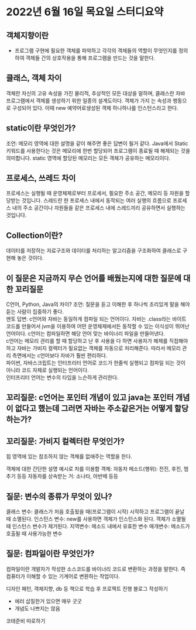 # 2022년 6월 16일 목요일 스터디요약

## 객체지향이란

- 프로그램 구현에 필요한 객체를 파악하고 각각의 객체들의 역할이 무엇인지를 정의하여 객체들 간의 상호작용을 통해 프로그램을 만드는 것을 말한다.


## 클래스, 객체 차이
객체란 자신의 고유 속성을 가진 물리적, 추상적인 모든 대상을 말하며,
클래스란 자바 프로그램에서 객체를 생성하기 위한 일종의 설계도이다. 객체가 가지
는 속성과 행동으로 구성되어 있다. 이때 new 예약어로생성된 객체 하나하나를 
인스턴스라고 한다.

## static이란 무엇인가?
조언: 메모리 영역에 대한 설명을 같이 해주면 좋은 답변이 될거 같다.
Java에서 Static 키워드를 사용한다는 것은 메모리에 한번 할당되어 프로그램이 종료될 때 해제되는 것을 의미합니다. 
static 영역에 할당된 메모리는 모든 객체가 공유하는 메모리이다.

## 프로세스, 쓰레드 차이
프로세스는 실행될 때 운영체제로부터 프로세서, 필요한 주소 공간, 메모리 등 자원을 할당받는 것입니다. 
스레드란 한 프로세스 내에서 동작되는 여러 실행의 흐름으로 프로세스 내의 주소 공간이나 자원들을 같은 프로세스 내에 스레드끼리 공유하면서 실행하는 것입니다.

## Collection이란?
데이터를 저장하는 자료구조와 데이터를 처리하는 알고리즘을 구조화하여 클래스로 구현해 놓은 것이다.

## 이 질문은 지금까지 무슨 언어를 배웠는지에 대한 질문에 대한 꼬리질문
C언어, Python, Java의 차이?
조언: 질문을 듣고 이해한 후 하나씩 조리있게 말을 해야 듣는 사람이 집중하기 좋다.   
멘토 답변: c언어와 자바는 동일하게 컴파일 되는 언어이다. 자바는 .class라는 바이트코드를 만들어서 jvm을 이용하여 어떤 운영체제에서든 동작할 수 있는 
이식성이 뛰어난 언어이다. 
c언어는 컴파일하면 해당 언어 맞는 바이너리 파일을 만들어낸다.   
c언어는 메모리 관리를 할 때 할당하고 난 후 사용을 다 하면 사용자가 해제를 직접해야하고 자바는 가비지 컬렉터가 필요없는 객체를 자동으로 처리해준다. 
따라서 메모리 관리 측면에서는 c언어보다 자바가 훨씬 편리하다.   
파이썬, 자바스크립트는 인터프리터 언어로 코드가 한줄씩 실행되고 컴파일 되는 것이 아니라 코드 자체로 실행되는 언어이다.   
인터프리터 언어는 변수의 타입을 느슨하게 관리한다.

## 꼬리질문: c언어는 포인터 개념이 있고 java는 포인터 개념이 없다고 했는데 그러면 자바는 주소같은거는 어떻게 할당하는가?

## 꼬리질문: 가비지 컬렉터란 무엇인가?
힙 영역에 있는 참조하지 않는 객체를 없애주는 역할을 한다.

객체에 대한 간단한 설명
예시로 차를 이용함
객체: 자동차
메소드(행위): 전진, 후진, 멈추기 등등
자동차를 상속받는 거: 소나타, 아반떼 등등

## 질문: 변수의 종류가 무엇이 있나?
클래스 변수: 클래스가 처음 호출됬을 때(프로그램이 시작) 시작하고 프로그램이 끝날 때 소멸된다.
인스턴스 변수: new를 사용하면 객체가 인스턴스화 된다. 객체가 소멸될 때 인스턴스 변수가 제거된다.
지역변수: 메소드 내에서 유효한 변수
매개변수: 메소드가 호출될 때 사용가능한 변수

## 질문: 컴파일이란 무엇인가?
컴파일이란 개발자가 작성한 소스코드를 바이너리 코드로 변환하는 과정을 말한다. 즉 컴퓨터가 이해할 수 있는 기계어로 변환하는 작업이다.

디자인 패턴, 객체지향, db 등 책으로 학습 후 프로젝트 진행
블로그 작성하기
- 에러 삽질한거 있으면 매우 굿굿
- 개념도 나쁘지는 않음

코테준비 따로하기
